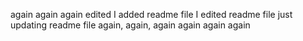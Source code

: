 again again again edited I added readme file
I edited readme file
just updating readme file again, again, again
again
again
again
